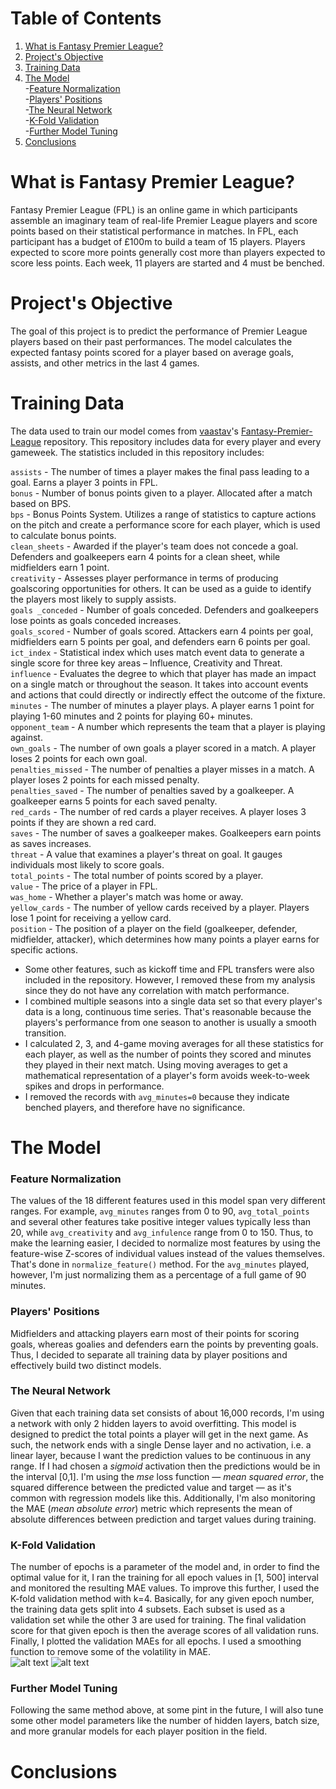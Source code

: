 # Table of Contents
1.  [What is Fantasy Premier League?](https://github.com/kevinhoxha/FPL-Machine-Learning#what-is-fantasy-premier-league)  
2.  [Project's Objective](https://github.com/kevinhoxha/FPL-Machine-Learning#projects-objective)  
3.  [Training Data](https://github.com/kevinhoxha/FPL-Machine-Learning#training-data)  
4.  [The Model](https://github.com/kevinhoxha/FPL-Machine-Learning#the-model)  
  -[Feature Normalization](https://github.com/kevinhoxha/FPL-Machine-Learning#1-feature-normalization)  
  -[Players' Positions](https://github.com/kevinhoxha/FPL-Machine-Learning#2-players-positions)  
  -[The Neural Network](https://github.com/kevinhoxha/FPL-Machine-Learning#3-the-neural-network)  
  -[K-Fold Validation](https://github.com/kevinhoxha/FPL-Machine-Learning#4-k-fold-validation)  
  -[Further Model Tuning](https://github.com/kevinhoxha/FPL-Machine-Learning#5-further-model-tuning)  
5.  [Conclusions](https://github.com/kevinhoxha/FPL-Machine-Learning#conclusions)  
# What is Fantasy Premier League?
Fantasy Premier League (FPL) is an online game in which participants assemble an imaginary team of real-life Premier League players and score points based on their statistical performance in matches. In FPL, each participant has a budget of £100m to build a team of 15 players. Players expected to score more points generally cost more than players expected to score less points. Each week, 11 players are started and 4 must be benched.
# Project's Objective
The goal of this project is to predict the performance of Premier League players based on their past performances. The model calculates the expected fantasy points scored for a player based on average goals, assists, and other metrics in the last 4 games.
# Training Data
The data used to train our model comes from [vaastav](https://github.com/vaastav)'s [Fantasy-Premier-League](https://github.com/vaastav/Fantasy-Premier-League) repository. This repository includes data for every player and every gameweek. The statistics included in this repository includes:

```assists``` - The number of times a player makes the final pass leading to a goal. Earns a player 3 points in FPL.  
```bonus``` - Number of bonus points given to a player. Allocated after a match based on BPS.  
```bps``` - Bonus Points System. Utilizes a range of statistics to capture actions on the pitch and create a performance score for each player, which is used to calculate bonus points.  
```clean_sheets``` - Awarded if the player's team does not concede a goal. Defenders and goalkeepers earn 4 points for a clean sheet, while midfielders earn 1 point.  
```creativity``` - Assesses player performance in terms of producing goalscoring opportunities for others. It can be used as a guide to identify the players most likely to supply assists.  
```goals _conceded``` - Number of goals conceded. Defenders and goalkeepers lose points as goals conceded increases.  
```goals_scored``` - Number of goals scored. Attackers earn 4 points per goal, midfielders earn 5 points per goal, and defenders earn 6 points per goal.  
```ict_index``` - Statistical index which uses match event data to generate a single score for three key areas – Influence, Creativity and Threat.  
```influence``` - Evaluates the degree to which that player has made an impact on a single match or throughout the season. It takes into account events and actions that could directly or indirectly effect the outcome of the fixture.  
```minutes``` - The number of minutes a player plays. A player earns 1 point for playing 1-60 minutes and 2 points for playing 60+ minutes.  
```opponent_team``` - A number which represents the team that a player is playing against.  
```own_goals``` - The number of own goals a player scored in a match. A player loses 2 points for each own goal.  
```penalties_missed``` - The number of penalties a player misses in a match. A player loses 2 points for each missed penalty.  
```penalties_saved``` - The number of penalties saved by a goalkeeper. A goalkeeper earns 5 points for each saved penalty.   
```red_cards``` - The number of red cards a player receives. A player loses 3 points if they are shown a red card.  
```saves``` - The number of saves a goalkeeper makes. Goalkeepers earn points as saves increases.  
```threat``` - A value that examines a player's threat on goal. It gauges individuals most likely to score goals.  
```total_points``` - The total number of points scored by a player.  
```value``` - The price of a player in FPL.  
```was_home``` - Whether a player's match was home or away.  
```yellow_cards``` - The number of yellow cards received by a player. Players lose 1 point for receiving a yellow card.  
```position``` - The position of a player on the field (goalkeeper, defender, midfielder, attacker), which determines how many points a player earns for specific actions.

- Some other features, such as kickoff time and FPL transfers were also included in the repository. However, I removed these from my analysis since they do not have any correlation with match performance.
- I combined multiple seasons into a single data set so that every player's data is a long, continuous time series. That's reasonable because the  players's performance from one season to another is usually a smooth transition. 
- I calculated 2, 3, and 4-game moving averages for all these statistics for each player, as well as the number of points they scored and minutes they played in their next match. Using moving averages to get a mathematical representation of a player's form avoids week-to-week spikes and drops in performance.
- I removed the records with ```avg_minutes=0``` because they indicate benched players, and therefore have no significance.

# The Model
### Feature Normalization  
The values of the 18 different features used in this model span very different ranges. For example, ```avg_minutes``` ranges from 0 to 90, ```avg_total_points``` and several other features take positive integer values typically less than 20, while ```avg_creativity``` and ```avg_infulence``` range from 0 to 150. Thus, to make the learning easier, I decided to normalize most features by using the feature-wise Z-scores of individual values instead of the values themselves. That's done in ```normalize_feature()``` method. For the ```avg_minutes``` played, however, I'm just normalizing them as a percentage of a full game of 90 minutes.

### Players' Positions  
Midfielders and attacking players earn most of their points for scoring goals, whereas goalies and defenders earn the points by preventing goals. Thus, I decided to separate all training data by player positions and effectively build two distinct models.

### The Neural Network  
Given that each training data set consists of about 16,000 records, I'm using a network with only 2 hidden layers to avoid overfitting. This model is designed to predict the total points a player will get in the next game. As such, the network ends with a single Dense layer and no activation, i.e. a linear layer, because I want the prediction values to be continuous in any range. If I had chosen a *sigmoid* activation then the predictions would be in the interval [0,1]. I'm using the *mse* loss function — *mean squared error*, the squared difference between the predicted value and target — as it's common with regression models like this. Additionally, I'm also monitoring the MAE (*mean absolute error*) metric which represents the mean of absolute differences between prediction and target values during training.

### K-Fold Validation  
The number of epochs is a parameter of the model and, in order to find the optimal value for it, I ran the training for all epoch values in [1, 500] interval and monitored the resulting MAE values. To improve this further, I used the K-fold validation method with k=4. Basically, for any given epoch number, the training data gets split into 4 subsets. Each subset is used as a validation set while the other 3 are used for training. The final validation score for that given epoch is then the average scores of all validation runs. Finally, I plotted the validation MAEs for all epochs. I used a smoothing function to remove some of the volatility in MAE.  
![alt text](https://i.imgur.com/Je7tTkz.png)
![alt text](https://i.imgur.com/v5gomTE.png)
### Further Model Tuning  
Following the same method above, at some pint in the future, I will also tune some other model parameters like the number of hidden layers, batch size, and more granular models for each player position in the field.

# Conclusions
